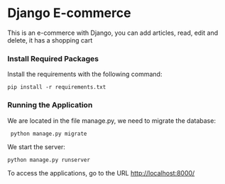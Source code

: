# Django E-commerce


This is an e-commerce with Django, you can add articles, read, edit and delete, it has a shopping cart

### Install Required Packages
Install the requirements with the following command:

```
pip install -r requirements.txt
```

### Running the Application

We are located in the file manage.py, we need to migrate the database:

```
 python manage.py migrate
```

We start the server:
```
python manage.py runserver
```

To access the applications, go to the URL [http://localhost:8000/](http://localhost:8000/)